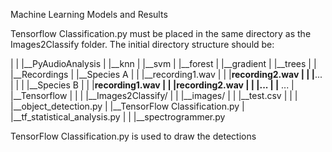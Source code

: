 Machine Learning Models and Results


Tensorflow Classification.py must be placed in the same directory as the Images2Classify folder.
The initial directory structure should be:


|
|
|__PyAudioAnalysis
|           |__knn
|           |__svm
|           |__forest
|           |__gradient
|           |__trees
|
|
|__Recordings
|           |__Species A
|           |          |__recording1.wav
|           |          |__recording2.wav
|           |          |__...
|           |
|           |__Species B
|           |          |__recording1.wav
|           |          |__recording2.wav
|           |          |__...
|           |__ ...
|
|__Tensorflow
|           |
|           |__Images2Classify/
|           |   |__images/
|           |   |__test.csv
|           |
|           |__object_detection.py
|           |__TensorFlow Classification.py
|           |__tf_statistical_analysis.py
|
|
|__spectrogrammer.py

TensorFlow Classification.py is used to draw the detections 